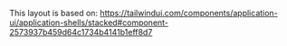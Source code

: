 This layout is based on:
https://tailwindui.com/components/application-ui/application-shells/stacked#component-2573937b459d64c1734b4141b1eff8d7
